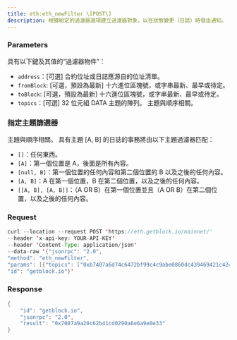 ```yaml
---
title: eth:eth_newFilter \[POST\]
description: 根據給定的過濾器選項建立過濾器對象，以在狀態變更（日誌）時發出通知。 若要檢查狀態是否已更改，請呼叫 eth_getFilterChanges。
---
```


### Parameters

具有以下鍵及其值的“過濾器物件”：

- `address`：[可選] 合約位址或日誌應源自的位址清單。
- `fromBlock`: [可選，預設為最新] 十六進位區塊號，或字串最新、最早或待定。
- `toBlock`: [可選，預設為最新] 十六進位區塊號，或字串最新、最早或待定。
- `topics`：[可選] 32 位元組 DATA 主題的陣列。 主題與順序相關。

### 指定主題篩選器

主題與順序相關。 具有主題 [A, B] 的日誌的事務將由以下主題過濾器匹配：

- `[]`：任何東西。
- `[A]`：第一個位置是 A，後面是所有內容。
- `[null, B]`：第一個位置的任何內容和第二個位置的 B 以及之後的任何內容。
- `[A, B]`：A 在第一個位置，B 在第二個位置，以及之後的任何內容。
- `[[A, B], [A, B]]`：（A OR B）在第一個位置並且（A OR B）在第二個位置，以及之後的任何內容。

### Request

``` java
curl --location --request POST 'https://eth.getblock.io/mainnet/' 
--header 'x-api-key: YOUR-API-KEY' 
--header 'Content-Type: application/json' 
--data-raw '{"jsonrpc": "2.0",
"method": "eth_newFilter",
"params": [{"topics": ["0xb7407a6d74c6472bf99c4c9abe0860dc439469421c42c060639733b2309b05c7"]}],
"id": "getblock.io"}'
```

###  Response

``` java
{
    "id": "getblock.io",
    "jsonrpc": "2.0",
    "result": "0x7087a9a20c62b41cd0290a6e6a9e0e33"
}
```

